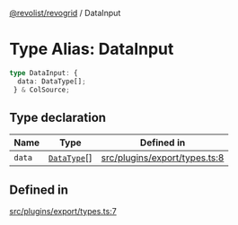 [@revolist/revogrid](README.md) / DataInput

# Type Alias: DataInput

```ts
type DataInput: {
  data: DataType[];
 } & ColSource;
```

## Type declaration

| Name | Type | Defined in |
| ------ | ------ | ------ |
| `data` | [`DataType`](TypeAlias.DataType.md)[] | [src/plugins/export/types.ts:8](https://github.com/revolist/revogrid/blob/e4a447d6483665fe275065ba5ef60722f4635503/src/plugins/export/types.ts#L8) |

## Defined in

[src/plugins/export/types.ts:7](https://github.com/revolist/revogrid/blob/e4a447d6483665fe275065ba5ef60722f4635503/src/plugins/export/types.ts#L7)
